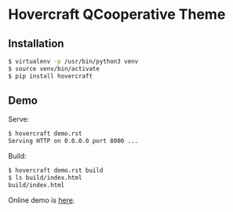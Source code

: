 # Hovercraft QCooperative Theme

## Installation

```` bash
$ virtualenv -p /usr/bin/python3 venv
$ source venv/bin/activate
$ pip install hovercraft
````

## Demo

Serve:

```` bash
$ hovercraft demo.rst
Serving HTTP on 0.0.0.0 port 8000 ...

````

Build:

```` bash
$ hovercraft demo.rst build
$ ls build/index.html
build/index.html
````

Online demo is [here](https://raw.githack.com/qcooperative/hovercraft-qcooperative-theme/master/build/index.html).
